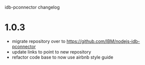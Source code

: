 idb-pconnector changelog

# 1.0.3
- migrate repository over to https://github.com/IBM/nodejs-idb-pconnector
- update links to point to new repository
- refactor code base to now use airbnb style guide